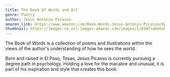 ```yaml
---
title: The Book Of Words and Art
genre: Poetry
author: Jesus Antonio Picasso
amazon_link: https://www.amazon.com/Book-Words-Jesus-Antonio-Picasso/dp/1648952410/ref=tmm_pap_swatch_0?_encoding=UTF8&qid=1643550725&sr=8-1
thumbnail: https://images-na.ssl-images-amazon.com/images/I/81WT+q6mSuL.jpg
---
```

The Book of Words is a collection of poems and illustrations within the views of the author's understanding of how he sees the world.

Born and raised in El Paso, Texas, Jesus Picasso is currently pursuing a degree path in psychology. Holding a love for the macabre and unusual, it is part of his inspiration and style that creates this book.